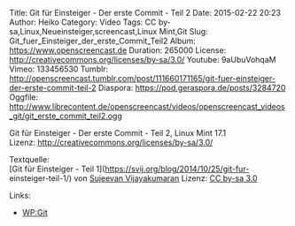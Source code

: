Title: Git für Einsteiger - Der erste Commit - Teil 2
Date: 2015-02-22 20:23
Author: Heiko
Category: Video
Tags: CC by-sa,Linux,Neueinsteiger,screencast,Linux Mint,Git
Slug: Git_fuer_Einsteiger_der_erste_Commit_Teil2
Album: https://www.openscreencast.de
Duration: 265000
License: http://creativecommons.org/licenses/by-sa/3.0/
Youtube: 9aUbuVohqaM
Vimeo: 133456530
Tumblr: http://openscreencast.tumblr.com/post/111660171165/git-fuer-einsteiger-der-erste-commit-teil-2
Diaspora: https://pod.geraspora.de/posts/3284720
Oggfile: http://www.librecontent.de/openscreencast/videos/openscreencast_videos_git/git_erste_commit_teil2.ogg

Git für Einsteiger - Der erste Commit - Teil 2, Linux Mint 17.1  
Lizenz: <http://creativecommons.org/licenses/by-sa/3.0/>  
  
Textquelle:  
[Git für Einsteiger - Teil 1](https://svij.org/blog/2014/10/25/git-fur-
einsteiger-teil-1/) von [Sujeevan Vijayakumaran](http://svij.org/) Lizenz: [CC
by-sa 3.0](http://creativecommons.org/licenses/by-sa/3.0/)

Links:

  * [WP:Git](http://de.wikipedia.org/wiki/Git "Link zu wikipedia.org/" )

